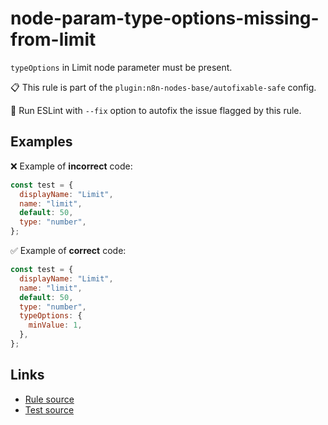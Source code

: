 [//]: # "File generated from a template. Do not edit this file directly."

# node-param-type-options-missing-from-limit

`typeOptions` in Limit node parameter must be present.

📋 This rule is part of the `plugin:n8n-nodes-base/autofixable-safe` config.

🔧 Run ESLint with `--fix` option to autofix the issue flagged by this rule.

## Examples

❌ Example of **incorrect** code:

```js
const test = {
  displayName: "Limit",
  name: "limit",
  default: 50,
  type: "number",
};
```

✅ Example of **correct** code:

```js
const test = {
  displayName: "Limit",
  name: "limit",
  default: 50,
  type: "number",
  typeOptions: {
    minValue: 1,
  },
};
```

## Links

- [Rule source](../../lib/rules/node-param-type-options-missing-from-limit.ts)
- [Test source](../../tests/node-param-type-options-missing-from-limit.test.ts)
